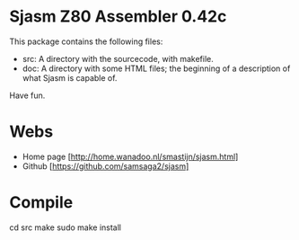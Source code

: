 Sjasm Z80 Assembler 0.42c
=========================

This package contains the following files:

- src:
  A directory with the sourcecode, with makefile.
- doc:
  A directory with some HTML files; the beginning of a description of what Sjasm is capable of.

Have fun.

Webs
====

- Home page [http://home.wanadoo.nl/smastijn/sjasm.html]
- Github [https://github.com/samsaga2/sjasm]

Compile
=======

cd src
make
sudo make install

